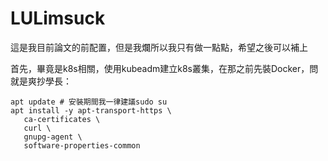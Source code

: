 # LULimsuck
這是我目前論文的前配置，但是我爛所以我只有做一點點，希望之後可以補上

首先，畢竟是k8s相關，使用kubeadm建立k8s叢集，在那之前先裝Docker，問就是爽抄學長：
```
apt update # 安裝期間我一律建議sudo su
apt install -y apt-transport-https \
   ca-certificates \
   curl \
   gnupg-agent \
   software-properties-common
```
